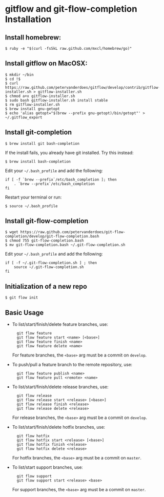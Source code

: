 # gitflow and git-flow-completion Installation

## Install homebrew:

	$ ruby -e "$(curl -fsSkL raw.github.com/mxcl/homebrew/go)"

## Install gitflow on MacOSX:

	$ mkdir ~/bin
	$ cd !$
	$ curl https://raw.github.com/petervanderdoes/gitflow/develop/contrib/gitflow-installer.sh > gitflow-installer.sh
	$ chmod a+x gitflow-installer.sh
	$ sudo bash gitflow-installer.sh install stable
	$ rm gitflow-installer.sh
	$ brew install gnu-getopt
	$ echo 'alias getopt="$(brew --prefix gnu-getopt)/bin/getopt"' > ~/.gitflow_export

## Install git-completion

	$ brew install git bash-completion

If the install fails, you already have git installed. Try this instead:
	
	$ brew install bash-completion
	
Edit your `~/.bash_profile` and add the following:
	
	if [ -f `brew --prefix`/etc/bash_completion ]; then
		. `brew --prefix`/etc/bash_completion
	fi
	
Restart your terminal or run: 
	
	$ source ~/.bash_profile

## Install git-flow-completion

	$ wget https://raw.github.com/petervanderdoes/git-flow-completion/develop/git-flow-completion.bash
	$ chmod 755 git-flow-completion.bash
	$ mv git-flow-completion.bash ~/.git-flow-completion.sh
	
Edit your `~/.bash_profile` and add the following:

	if [ -f ~/.git-flow-completion.sh ] ; then
		source ~/.git-flow-completion.sh
	fi

## Initialization of a new repo
	
	$ git flow init
	
## Basic Usage

* To list/start/finish/delete feature branches, use:

  		git flow feature
  		git flow feature start <name> [<base>]
  		git flow feature finish <name>
  		git flow feature delete <name>

  For feature branches, the `<base>` arg must be a commit on `develop`.

* To push/pull a feature branch to the remote repository, use:

  		git flow feature publish <name>
		git flow feature pull <remote> <name>

* To list/start/finish/delete release branches, use:

  		git flow release
  		git flow release start <release> [<base>]
  		git flow release finish <release>
  		git flow release delete <release>

  For release branches, the `<base>` arg must be a commit on `develop`.

* To list/start/finish/delete hotfix branches, use:

  		git flow hotfix
  		git flow hotfix start <release> [<base>]
  		git flow hotfix finish <release>
  		git flow hotfix delete <release>

  For hotfix branches, the `<base>` arg must be a commit on `master`.

* To list/start support branches, use:

  		git flow support
  		git flow support start <release> <base>

  For support branches, the `<base>` arg must be a commit on `master`.
